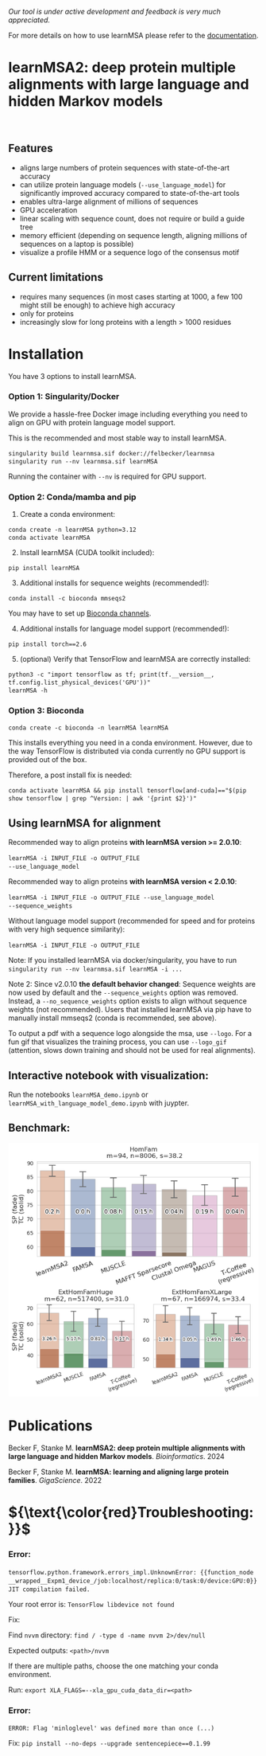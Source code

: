 *Our tool is under active development and feedback is very much appreciated.*

For more details on how to use learnMSA please refer to the [documentation](https://gaius-augustus.github.io/learnMSA/index.html#).

# learnMSA2: deep protein multiple alignments with large language and hidden Markov models

<img src="https://github.com/Gaius-Augustus/learnMSA/blob/main/logo/training_loop.gif" alt="" loop=infinite>

## Features

- aligns large numbers of protein sequences with state-of-the-art accuracy
- can utilize protein language models (`--use_language_model`) for significantly improved accuracy compared to state-of-the-art tools
- enables ultra-large alignment of millions of sequences 
- GPU acceleration
- linear scaling with sequence count, does not require or build a guide tree
- memory efficient (depending on sequence length, aligning millions of sequences on a laptop is possible)
- visualize a profile HMM or a sequence logo of the consensus motif

## Current limitations

- requires many sequences (in most cases starting at 1000, a few 100 might still be enough) to achieve high accuracy
- only for proteins
- increasingly slow for long proteins with a length > 1000 residues

# Installation

You have 3 options to install learnMSA. 

### Option 1: Singularity/Docker

We provide a hassle-free Docker image including everything you need to align on GPU with protein language model support.

This is the recommended and most stable way to install learnMSA.

```
singularity build learnmsa.sif docker://felbecker/learnmsa
singularity run --nv learnmsa.sif learnMSA
```

Running the container with `--nv` is required for GPU support.

### Option 2: Conda/mamba and pip

1. Create a conda environment:

```
conda create -n learnMSA python=3.12
conda activate learnMSA
```

2. Install learnMSA (CUDA toolkit included):

```
pip install learnMSA
```

3. Additional installs for sequence weights (recommended!):
   
```
conda install -c bioconda mmseqs2
```

You may have to set up [Bioconda channels](https://bioconda.github.io/).

4. Additional installs for language model support (recommended!):
   
```
pip install torch==2.6
```

5. (optional) Verify that TensorFlow and learnMSA are correctly installed:

```
python3 -c "import tensorflow as tf; print(tf.__version__, tf.config.list_physical_devices('GPU'))"
learnMSA -h
```

### Option 3: Bioconda 


```
conda create -c bioconda -n learnMSA learnMSA
```

This installs everything you need in a conda environment. 
However, due to the way TensorFlow is distributed via conda currently no GPU support is provided out of the box.

Therefore, a post install fix is needed:

```
conda activate learnMSA && pip install tensorflow[and-cuda]=="$(pip show tensorflow | grep ^Version: | awk '{print $2}')"
```





## Using learnMSA for alignment

Recommended way to align proteins **with learnMSA version >= 2.0.10**:

<code>learnMSA -i INPUT_FILE -o OUTPUT_FILE --use_language_model</code>


Recommended way to align proteins **with learnMSA version < 2.0.10**:

<code>learnMSA -i INPUT_FILE -o OUTPUT_FILE --use_language_model --sequence_weights</code>

Without language model support (recommended for speed and for proteins with very high sequence similarity):

<code>learnMSA -i INPUT_FILE -o OUTPUT_FILE</code>

Note: If you installed learnMSA via docker/singularity, you have to run `singularity run --nv learnmsa.sif learnMSA -i ...`

Note 2: Since v2.0.10 **the default behavior changed**: Sequence weights are now used by default and the `--sequence_weights` option was removed. Instead, a `--no_sequence_weights` option exists to align without sequence weights (not recommended). Users that installed learnMSA via pip have to manually install mmseqs2 (conda is recommended, see above).

To output a pdf with a sequence logo alongside the msa, use `--logo`. For a fun gif that visualizes the training process, you can use `--logo_gif` (attention, slows down training and should not be used for real alignments).
  
## Interactive notebook with visualization:

Run the notebooks <code>learnMSA_demo.ipynb</code> or <code>learnMSA_with_language_model_demo.ipynb</code> with juypter.
  
## Benchmark:

![alt text](https://github.com/felbecker/snakeMSA/blob/main/plots/barplots.png?raw=true)

# Publications

Becker F, Stanke M. **learnMSA2: deep protein multiple alignments with large language and hidden Markov models**. *Bioinformatics*. 2024

Becker F, Stanke M. **learnMSA: learning and aligning large protein families**. *GigaScience*. 2022


# ${\text{\color{red}Troubleshooting:}}$

### Error:
`tensorflow.python.framework.errors_impl.UnknownError: {{function_node __wrapped__Expm1_device_/job:localhost/replica:0/task:0/device:GPU:0}} JIT compilation failed.`

Your root error is:
`TensorFlow libdevice not found`

Fix:

Find `nvvm` directory:
`find / -type d -name nvvm 2>/dev/null`

Expected outputs:
`<path>/nvvm`

If there are multiple paths, choose the one matching your conda environment.

Run:
`export XLA_FLAGS=--xla_gpu_cuda_data_dir=<path>`


### Error:
`ERROR: Flag 'minloglevel' was defined more than once (...)`

Fix:
`pip install --no-deps --upgrade sentencepiece==0.1.99`
